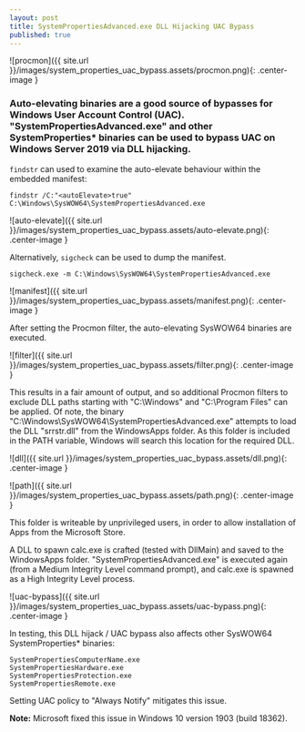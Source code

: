 ```yaml
---
layout: post
title: SystemPropertiesAdvanced.exe DLL Hijacking UAC Bypass
published: true
---
```

![procmon]({{ site.url }}/images/system_properties_uac_bypass.assets/procmon.png){: .center-image }


### Auto-elevating binaries are a good source of bypasses for Windows User Account Control (UAC). "SystemPropertiesAdvanced.exe" and other SystemProperties* binaries can be used to bypass UAC on Windows Server 2019 via DLL hijacking.

`findstr` can used to examine the auto-elevate behaviour within the embedded manifest:

`findstr /C:"<autoElevate>true" C:\Windows\SysWOW64\SystemPropertiesAdvanced.exe`

![auto-elevate]({{ site.url }}/images/system_properties_uac_bypass.assets/auto-elevate.png){: .center-image }

Alternatively, `sigcheck` can be used to dump the manifest.

`sigcheck.exe -m C:\Windows\SysWOW64\SystemPropertiesAdvanced.exe`

![manifest]({{ site.url }}/images/system_properties_uac_bypass.assets/manifest.png){: .center-image }

After setting the Procmon filter, the auto-elevating SysWOW64 binaries are executed.

![filter]({{ site.url }}/images/system_properties_uac_bypass.assets/filter.png){: .center-image }

This results in a fair amount of output, and so additional Procmon filters to exclude DLL paths starting with "C:\Windows" and "C:\Program Files" can be applied. Of note, the binary "C:\Windows\SysWOW64\SystemPropertiesAdvanced.exe" attempts to load the DLL "srrstr.dll" from the WindowsApps folder. As this folder is included in the PATH variable, Windows will search this location for the required DLL.

![dll]({{ site.url }}/images/system_properties_uac_bypass.assets/dll.png){: .center-image }

![path]({{ site.url }}/images/system_properties_uac_bypass.assets/path.png){: .center-image }

This folder is writeable by unprivileged users, in order to allow installation of Apps from the Microsoft Store.

A DLL to spawn calc.exe is crafted (tested with DllMain) and saved to the WindowsApps folder. "SystemPropertiesAdvanced.exe" is executed again (from a Medium Integrity Level command prompt), and calc.exe is spawned as a High Integrity Level process.

![uac-bypass]({{ site.url }}/images/system_properties_uac_bypass.assets/uac-bypass.png){: .center-image }

In testing, this DLL hijack / UAC bypass also affects other SysWOW64 SystemProperties* binaries:

```SystemPropertiesAdvanced.exe
SystemPropertiesComputerName.exe
SystemPropertiesHardware.exe
SystemPropertiesProtection.exe
SystemPropertiesRemote.exe
```

Setting UAC policy to "Always Notify" mitigates this issue.

**Note:** Microsoft fixed this issue in Windows 10 version 1903 (build 18362).

